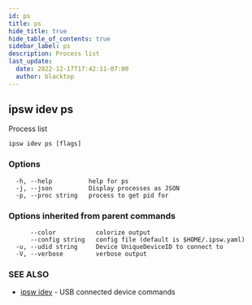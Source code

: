 ```yaml
---
id: ps
title: ps
hide_title: true
hide_table_of_contents: true
sidebar_label: ps
description: Process list
last_update:
  date: 2022-12-17T17:42:11-07:00
  author: blacktop
---
```

## ipsw idev ps

Process list

```
ipsw idev ps [flags]
```

### Options

```
  -h, --help          help for ps
  -j, --json          Display processes as JSON
  -p, --proc string   process to get pid for
```

### Options inherited from parent commands

```
      --color           colorize output
      --config string   config file (default is $HOME/.ipsw.yaml)
  -u, --udid string     Device UniqueDeviceID to connect to
  -V, --verbose         verbose output
```

### SEE ALSO

* [ipsw idev](/docs/cli/ipsw/idev)	 - USB connected device commands

